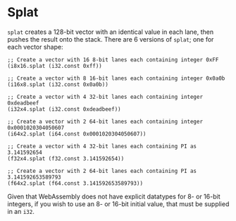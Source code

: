 # Splat

`splat` creates a 128-bit vector with an identical value in each lane, then pushes the result onto the stack.
There are 6 versions of `splat`; one for each vector shape:

```wast
;; Create a vector with 16 8-bit lanes each containing integer 0xFF
(i8x16.splat (i32.const 0xff))

;; Create a vector with 8 16-bit lanes each containing integer 0x0a0b
(i16x8.splat (i32.const 0x0a0b))

;; Create a vector with 4 32-bit lanes each containing integer 0xdeadbeef
(i32x4.splat (i32.const 0xdeadbeef))

;; Create a vector with 2 64-bit lanes each containing integer 0x0001020304050607
(i64x2.splat (i64.const 0x0001020304050607))

;; Create a vector with 4 32-bit lanes each containing PI as 3.141592654
(f32x4.splat (f32.const 3.141592654))

;; Create a vector with 2 64-bit lanes each containing PI as 3.141592653589793
(f64x2.splat (f64.const 3.141592653589793))
```

Given that WebAssembly does not have explicit datatypes for 8- or 16-bit integers, if you wish to use an 8- or 16-bit initial value, that must be supplied in an `i32`.
